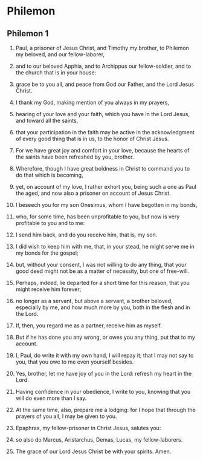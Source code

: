 # Philemon

## Philemon 1

1. Paul, a prisoner of Jesus Christ, and Timothy my brother, to Philemon my beloved, and our fellow-laborer,

2. and to our beloved Apphia, and to Archippus our fellow-soldier, and to the church that is in your house:

3. grace be to you all, and peace from God our Father, and the Lord Jesus Christ.  

4. I thank my God, making mention of you always in my prayers,

5. hearing of your love and your faith, which you have in the Lord Jesus, and toward all the saints,

6. that your participation in the faith may be active in the acknowledgment of every good thing that is in us, to the honor of Christ Jesus.

7. For we have great joy and comfort in your love, because the hearts of the saints have been refreshed by you, brother.  

8. Wherefore, though I have great boldness in Christ to command you to do that which is becoming,

9. yet, on account of my love, I rather exhort you, being such a one as Paul the aged, and now also a prisoner on account of Jesus Christ.

10. I beseech you for my son Onesimus, whom I have begotten in my bonds,

11. who, for some time, has been unprofitable to you, but now is very profitable to you and to me:

12. I send him back, and do you receive him, that is, my son.

13. I did wish to keep him with me, that, in your stead, he might serve me in my bonds for the gospel;

14. but, without your consent, I was not willing to do any thing, that your good deed might not be as a matter of necessity, but one of free-will.  

15. Perhaps, indeed, lie departed for a short time for this reason, that you might receive him forever;

16. no longer as a servant, but above a servant, a brother beloved, especially by me, and how much more by you, both in the flesh and in the Lord.

17. If, then, you regard me as a partner, receive him as myself.

18. But if he has done you any wrong, or owes you any thing, put that to my account.

19. I, Paul, do write it with my own hand, I will repay it; that I may not say to you, that you owe to me even yourself besides.

20. Yes, brother, let me have joy of you in the Lord: refresh my heart in the Lord.

21. Having confidence in your obedience, I write to you, knowing that you will do even more than I say.

22. At the same time, also, prepare me a lodging: for I hope that through the prayers of you all, I may be given to you.

23. Epaphras, my fellow-prisoner in Christ Jesus, salutes you:

24. so also do Marcus, Aristarchus, Demas, Lucas, my fellow-laborers.

25. The grace of our Lord Jesus Christ be with your spirits. Amen.    